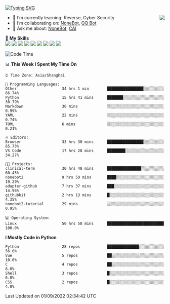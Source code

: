 [![Typing SVG](https://readme-typing-svg.herokuapp.com?size=25&duration=2500&color=8C43EA&vCenter=true&width=200&height=40&lines=Hi+there+%F0%9F%91%8B%F0%9F%8F%BB;I'm+yanyongyu)](https://git.io/typing-svg)

<a href="#">
  <img align="right" src="https://github-readme-stats.vercel.app/api?username=yanyongyu&count_private=true&show_icons=true&bg_color=15,f2f7fd,E0EAFC" />
</a>

- 🌱 I’m currently learning: Reverse, Cyber Security
- 👯 I’m collaborating on: [NoneBot](https://github.com/nonebot), [QQ Bot](https://github.com/Mrs4s/go-cqhttp)
- 💬 Ask me about: [NoneBot](https://github.com/nonebot), [CAI](https://github.com/cscs181/CAI)

🌟 **My Skills**  
![](https://img.shields.io/badge/-Python-3e74a2?style=flat-square&logo=Python&logoColor=fff)
![](https://img.shields.io/badge/-Node.js-339933?style=flat-square&logo=Node.js&logoColor=fff)
![](https://img.shields.io/badge/-Vue-4fc08d?style=flat-square&logo=Vue.js&logoColor=fff)
![](https://img.shields.io/badge/-React-2d98ce?style=flat-square&logo=React&logoColor=fff)
![](https://img.shields.io/badge/-Docker-2496ED?style=flat-square&logo=Docker&logoColor=fff)
![](https://img.shields.io/badge/-Linux-000000?style=flat-square&logo=Linux&logoColor=fff)
![](https://img.shields.io/badge/-MySQL-4479A1?style=flat-square&logo=MySQL&logoColor=fff)
![](https://img.shields.io/badge/-Redis-DC382D?style=flat-square&logo=Redis&logoColor=fff)
![](https://img.shields.io/badge/-MongoDB-47A248?style=flat-square&logo=MongoDB&logoColor=fff)

<!--START_SECTION:waka-->
![Code Time](http://img.shields.io/badge/Code%20Time-2%2C745%20hrs%2055%20mins-blue)

📊 **This Week I Spent My Time On** 

```text
⌚︎ Time Zone: Asia/Shanghai

💬 Programming Languages: 
Other                    34 hrs 1 min        ████████████████░░░░░░░░░   66.74% 
Python                   15 hrs 41 mins      ███████░░░░░░░░░░░░░░░░░░   30.79% 
Markdown                 30 mins             ░░░░░░░░░░░░░░░░░░░░░░░░░   0.99% 
YAML                     22 mins             ░░░░░░░░░░░░░░░░░░░░░░░░░   0.74% 
TOML                     6 mins              ░░░░░░░░░░░░░░░░░░░░░░░░░   0.21%

🔥 Editors: 
Browser                  33 hrs 30 mins      ████████████████░░░░░░░░░   65.73% 
VS Code                  17 hrs 28 mins      ████████░░░░░░░░░░░░░░░░░   34.27%

🐱‍💻 Projects: 
clinical-term            30 hrs 48 mins      ███████████████░░░░░░░░░░   60.45% 
nonebot2                 9 hrs 50 mins       ████░░░░░░░░░░░░░░░░░░░░░   19.29% 
adapter-github           7 hrs 37 mins       ███░░░░░░░░░░░░░░░░░░░░░░   14.96% 
githubkit                2 hrs 13 mins       █░░░░░░░░░░░░░░░░░░░░░░░░   4.35% 
nonebot2-tutorial        29 mins             ░░░░░░░░░░░░░░░░░░░░░░░░░   0.95%

💻 Operating System: 
Linux                    50 hrs 58 mins      █████████████████████████   100.0%

```

**I Mostly Code in Python** 

```text
Python                   28 repos            ██████████████░░░░░░░░░░░   56.0% 
Vue                      5 repos             ██░░░░░░░░░░░░░░░░░░░░░░░   10.0% 
C                        4 repos             ██░░░░░░░░░░░░░░░░░░░░░░░   8.0% 
Shell                    3 repos             █░░░░░░░░░░░░░░░░░░░░░░░░   6.0% 
CSS                      2 repos             █░░░░░░░░░░░░░░░░░░░░░░░░   4.0%

```



 Last Updated on 01/09/2022 02:34:42 UTC
<!--END_SECTION:waka-->
